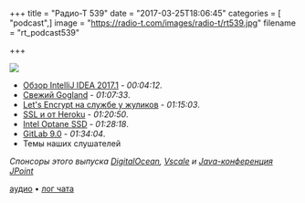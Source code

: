 +++
title = "Радио-Т 539"
date = "2017-03-25T18:06:45"
categories = [ "podcast",]
image = "https://radio-t.com/images/radio-t/rt539.jpg"
filename = "rt_podcast539"

+++

![](https://radio-t.com/images/radio-t/rt539.jpg)

- [Обзор IntelliJ IDEA 2017.1](https://habrahabr.ru/company/JetBrains/blog/324578/) - *00:04:12*.
- [Свежий Gogland](https://blog.jetbrains.com/go/2017/03/22/gogland-eap-7-faster-completion-package-rename-2017-1-platform-features-plugin-and-more/) - *01:07:33*.
- [Let's Encrypt на службе у жуликов](https://www.bleepingcomputer.com/news/security/14-766-lets-encrypt-ssl-certificates-issued-to-paypal-phishing-sites/) - *01:15:03*.
- [SSL и от Heroku](https://blog.heroku.com/announcing-automated-certificate-management) - *01:20:50*.
- [Intel Optane SSD](https://arstechnica.com/information-technology/2017/03/intels-first-optane-ssd-375gb-that-you-can-also-use-as-ram/) - *01:28:18*.
- [GitLab 9.0](https://about.gitlab.com/2017/03/22/gitlab-9-0-released/) - *01:34:04*.
- Темы наших слушателей

*Спонсоры этого выпуска [DigitalOcean](https://www.digitalocean.com), [Vscale](http://bit.ly/radio-t_vscale) и [Java-конференция JPoint](http://bit.ly/jpoint-radiot-2017)*

[аудио](https://cdn.radio-t.com/rt_podcast539.mp3) • [лог чата](http://chat.radio-t.com/logs/radio-t-539.html)
<audio src="https://cdn.radio-t.com/rt_podcast539.mp3" preload="none"></audio>
